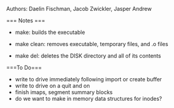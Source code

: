 Authors: Daelin Fischman, Jacob Zwickler, Jasper Andrew

=== Notes ===

- make:        builds the executable

- make clean:  removes executable, temporary files, and .o files

- make del:    deletes the DISK directory and all of its contents


===To Do===
- write to drive immediately following import or create buffer
- write to drive on a quit <enter> and on <exit>
- finish imaps, segment summary blocks
- do we want to make in memory data structures for inodes?

